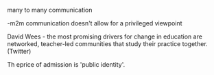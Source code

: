 many to many communication

-m2m communication doesn't allow for a privileged viewpoint

David Wees - the most promising drivers for change in education are networked, teacher-led communities that study their practice together. \(Twitter\)

Th eprice of admission is 'public identity'.

